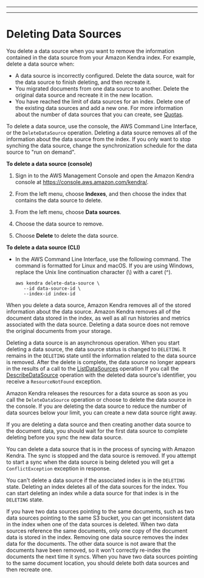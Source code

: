 --------

--------

# Deleting Data Sources<a name="delete-data-source"></a>

You delete a data source when you want to remove the information contained in the data source from your Amazon Kendra index\. For example, delete a data source when:
+ A data source is incorrectly configured\. Delete the data source, wait for the data source to finish deleting, and then recreate it\.
+ You migrated documents from one data source to another\. Delete the original data source and recreate it in the new location\.
+ You have reached the limit of data sources for an index\. Delete one of the existing data sources and add a new one\. For more information about the number of data sources that you can create, see [Quotas](quotas.md#quota-details)\.

To delete a data source, use the console, the AWS Command Line Interface, or the `DeleteDataSource` operation\. Deleting a data source removes all of the information about the data source from the index\. If you only want to stop synching the data source, change the synchronization schedule for the data source to "run on demand"\.

**To delete a data source \(console\)**

1. Sign in to the AWS Management Console and open the Amazon Kendra console at [https://console\.aws\.amazon\.com/kendra/](https://console.aws.amazon.com/kendra/)\.

1. From the left menu, choose **Indexes**, and then choose the index that contains the data source to delete\.

1. From the left menu, choose **Data sources**\.

1. Choose the data source to remove\.

1. Choose **Delete** to delete the data source\.

**To delete a data source \(CLI\)**
+ In the AWS Command Line Interface, use the following command\. The command is formatted for Linux and macOS\. If you are using Windows, replace the Unix line continuation character \(\\\) with a caret \(^\)\.

  ```
  aws kendra delete-data-source \
     --id data-source-id \
     --index-id index-id
  ```

When you delete a data source, Amazon Kendra removes all of the stored information about the data source\. Amazon Kendra removes all of the document data stored in the index, as well as all run histories and metrics associated with the data source\. Deleting a data source does not remove the original documents from your storage\.

Deleting a data source is an asynchronous operation\. When you start deleting a data source, the data source status is changed to `DELETING`\. It remains in the `DELETING` state until the information related to the data source is removed\. After the delete is complete, the data source no longer appears in the results of a call to the [ListDataSources](API_ListDataSources.md) operation If you call the [DescribeDataSource](API_DescribeDataSource.md) operation with the deleted data source's identifier, you receive a `ResourceNotFound` exception\.

Amazon Kendra releases the resources for a data source as soon as you call the `DeleteDataSource` operation or choose to delete the data source in the console\. If you are deleting the data source to reduce the number of data sources below your limit, you can create a new data source right away\.

If you are deleting a data source and then creating another data source to the document data, you should wait for the first data source to complete deleting before you sync the new data source\.

You can delete a data source that is in the process of syncing with Amazon Kendra\. The sync is stopped and the data source is removed\. If you attempt to start a sync when the data source is being deleted you will get a `ConflictException` exception in response\.

You can't delete a data source if the associated index is in the `DELETING` state\. Deleting an index deletes all of the data sources for the index\. You can start deleting an index while a data source for that index is in the `DELETING` state\.

If you have two data sources pointing to the same documents, such as two data sources pointing to the same S3 bucket, you can get inconsistent data in the index when one of the data sources is deleted\. When two data sources reference the same documents, only one copy of the document data is stored in the index\. Removing one data source removes the index data for the documents\. The other data source is not aware that the documents have been removed, so it won't correctly re\-index the documents the next time it syncs\. When you have two data sources pointing to the same document location, you should delete both data sources and then recreate one\.